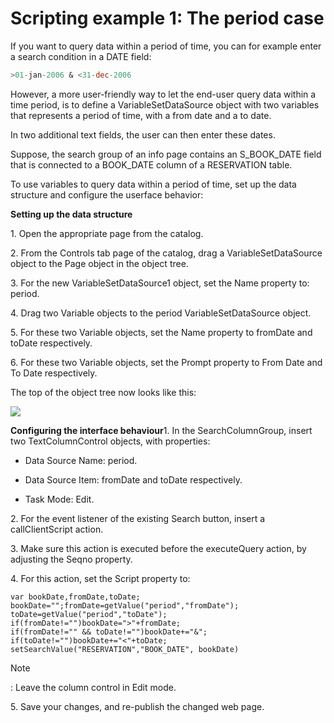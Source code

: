 # Scripting example 1: The period case

If you want to query data within a period of time, you can for example enter a search condition in a DATE field:

```sql
>01-jan-2006 & <31-dec-2006
```

However, a more user-friendly way to let the end-user query data within a time period, is to define a VariableSetDataSource object with two variables that represents a period of time, with a from date and a to date.

In two additional text fields, the user can then enter these dates.

Suppose, the search group of an info page contains an S_BOOK_DATE field that is connected to a BOOK_DATE column of a RESERVATION table.

To use variables to query data within a period of time, set up the data structure and configure the userface behavior:

**Setting up the data structure**

1. Open the appropriate page from the catalog.

2. From the Controls tab page of the catalog, drag a VariableSetDataSource object to the Page object in the object tree.

3. For the new VariableSetDataSource1 object, set the Name property to: period.

4. Drag two Variable objects to the period VariableSetDataSource object.

5. For these two Variable objects, set the Name property to fromDate and toDate respectively.

6. For these two Variable objects, set the Prompt property to From Date and To Date respectively.

The top of the object tree now looks like this:

![](/api/Web%20and%20app%20UIs/JavaScript/assets/a16c8c03-6091-4b1b-87ec-30cda19cba40.jpg)

**Configuring the interface behaviour**1. In the SearchColumnGroup, insert two TextColumnControl objects, with properties:

- Data Source Name: period.
- Data Source Item: fromDate and toDate respectively.

- Task Mode: Edit.

2. For the event listener of the existing Search button, insert a callClientScript action.

3. Make sure this action is executed before the executeQuery action, by adjusting the Seqno property.

4. For this action, set the Script property to:

```
var bookDate,fromDate,toDate;
bookDate="";fromDate=getValue("period","fromDate");
toDate=getValue("period","toDate");
if(fromDate!="")bookDate=">"+fromDate;
if(fromDate!="" && toDate!="")bookDate+="&";
if(toDate!="")bookDate+="<"+toDate;
setSearchValue("RESERVATION","BOOK_DATE", bookDate)
```

> [!NOTE]
> : Leave the column control in Edit mode.

5. Save your changes, and re-publish the changed web page.